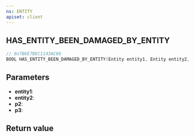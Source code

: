 ```yaml
---
ns: ENTITY
apiset: client
---
```

## HAS_ENTITY_BEEN_DAMAGED_BY_ENTITY

```c
// 0x7B6E7BEC1143AC86
BOOL HAS_ENTITY_BEEN_DAMAGED_BY_ENTITY(Entity entity1, Entity entity2, BOOL p2, BOOL p3);
```


## Parameters
* **entity1**:
* **entity2**:
* **p2**:
* **p3**:

## Return value